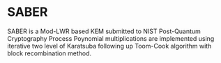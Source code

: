 # SABER
SABER is a Mod-LWR based KEM submitted to NIST Post-Quantum Cryptography Process
Poynomial multiplications are implemented using iterative two level of Karatsuba following up Toom-Cook algorithm with block recombination method. 
